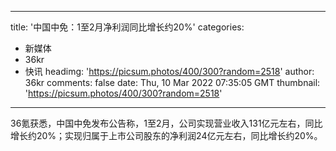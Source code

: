 
---
title: '中国中免：1至2月净利润同比增长约20%'
categories: 
 - 新媒体
 - 36kr
 - 快讯
headimg: 'https://picsum.photos/400/300?random=2518'
author: 36kr
comments: false
date: Thu, 10 Mar 2022 07:35:05 GMT
thumbnail: 'https://picsum.photos/400/300?random=2518'
---

<div>   
36氪获悉，中国中免发布公告称，1至2月，公司实现营业收入131亿元左右，同比增长约20%；实现归属于上市公司股东的净利润24亿元左右，同比增长约20%。  
</div>
            